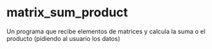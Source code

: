 # matrix_sum_product
Un programa que recibe elementos de matrices y calcula la suma o el producto (pidiendo al usuario los datos)
